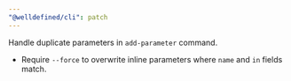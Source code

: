 ```yaml
---
"@welldefined/cli": patch
---
```


Handle duplicate parameters in `add-parameter` command.
- Require `--force` to overwrite inline parameters where `name` and `in` fields match.
